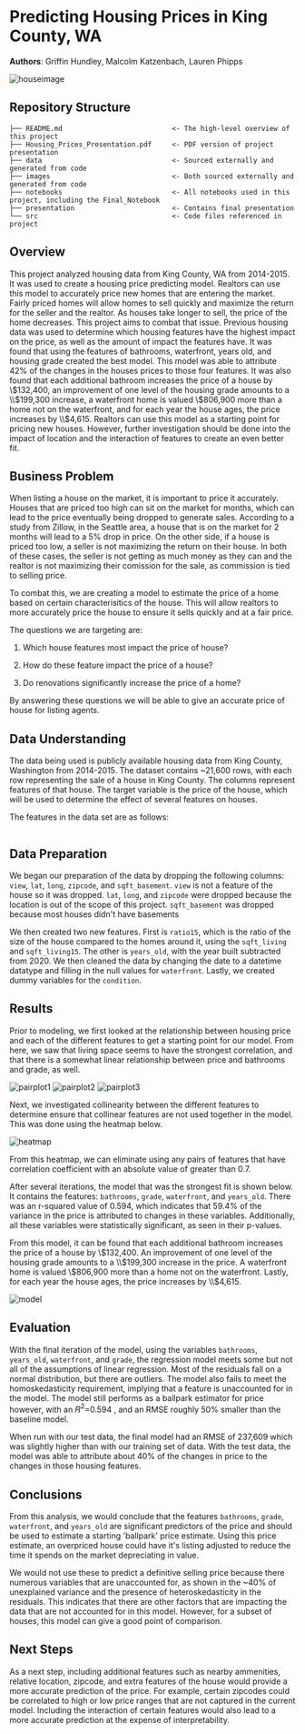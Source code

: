 # Predicting Housing Prices in King County, WA

**Authors**: Griffin Hundley, Malcolm Katzenbach, Lauren Phipps

![houseimage](./images/houses.jpg)


## Repository Structure

```
├── README.md                           <- The high-level overview of this project
├── Housing_Prices_Presentation.pdf     <- PDF version of project presentation
├── data                                <- Sourced externally and generated from code
├── images                              <- Both sourced externally and generated from code
├── notebooks                           <- All notebooks used in this project, including the Final_Notebook
├── presentation                        <- Contains final presentation
└── src                                 <- Code files referenced in project
```

## Overview

This project analyzed housing data from King County, WA from 2014-2015. It was used to create a housing price predicting model. Realtors can use this model to accurately price new homes that are entering the market. Fairly priced homes will allow homes to sell quickly and maximize the return for the seller and the realtor. As houses take longer to sell, the price of the home decreases. This project aims to combat that issue. Previous housing data was used to determine which housing features have the highest impact on the price, as well as the amount of impact the features have. It was found that using the features of bathrooms, waterfront, years old, and housing grade created the best model. This model was able to attribute 42% of the changes in the houses prices to those four features. It was also found that each additional bathroom increases the price of a house by \\$132,400, an improvement of one level of the housing grade amounts to a \\$199,300 increase, a waterfront home is valued \\$806,900 more than a home not on the waterfront, and for each year the house ages, the price increases by \\$4,615. Realtors can use this model as a starting point for pricing new houses. However, further investigation should be done into the impact of location and the interaction of features to create an even better fit.

## Business Problem

When listing a house on the market, it is important to price it accurately. Houses that are priced too high can sit on the market for months, which can lead to the price eventually being dropped to generate sales. According to a study from Zillow, in the Seattle area, a house that is on the market for 2 months will lead to a 5% drop in price. On the other side, if a house is priced too low, a seller is not maximizing the return on their house. In both of these cases, the seller is not getting as much money as they can and the realtor is not maximizing their comission for the sale, as commission is tied to selling price.

To combat this, we are creating a model to estimate the price of a home based on certain characterisitics of the house. This will allow realtors to more accurately price the house to ensure it sells quickly and at a fair price.

The questions we are targeting are:

1) Which house features most impact the price of house?

2) How do these feature impact the price of a house?

3) Do renovations significantly increase the price of a home?

By answering these questions we will be able to give an accurate price of house for listing agents.

## Data Understanding

The data being used is publicly available housing data from King County, Washington from 2014-2015. The dataset contains ~21,600 rows, with each row representing the sale of a house in King County. The columns represent features of that house. The target variable is the price of the house, which will be used to determine the effect of several features on houses.

The features in the data set are as follows: 

```'id', 'date', 'bedrooms', 'bathrooms', 'sqft_living','sqft_lot', 'floors', 'waterfront', 'grade', 'sqft_above', 'yr_built', 'sqft_living15', 'sqft_lot15', 'has_been_renovated', 'ratio_15', 'years_old', 'condition_2', 'condition_3', 'condition_4', 'condition_5'
```


## Data Preparation

We began our preparation of the data by dropping the following columns: `view`, `lat`, `long`, `zipcode`, and `sqft_basement`.  `view` is not a feature of the house so it was dropped.  `lat`, `long`, and `zipcode` were dropped because the location is out of the scope of this project. `sqft_basement` was dropped because most houses didn't have basements

We then created two new features. First is `ratio15`, which is the ratio of the size of the house compared to the homes around it, using the `sqft_living` and `sqft_living15`. The other is `years_old`, with the year built subtracted from 2020. We then cleaned the data by changing the date to a datetime datatype and filling in the null values for `waterfront`. Lastly, we created dummy variables for the `condition`. 


## Results

Prior to modeling, we first looked at the relationship between housing price and each of the different features to get a starting point for our model. From here, we saw that living space seems to have the strongest correlation, and that there is a somewhat linear relationship between price and bathrooms and grade, as well.

![pairplot1](./images/pairplot.png)
![pairplot2](./images/pairplot2.png)
![pairplot3](./images/pairplot3.png)

Next, we investigated collinearity between the different features to determine ensure that collinear features are not used together in the model. This was done using the heatmap below. 

![heatmap](./images/heatmap.png)

From this heatmap, we can eliminate using any pairs of features that have correlation coefficient with an absolute value of greater than 0.7.

After several iterations, the model that was the strongest fit is shown below. It contains the features: `bathrooms`, `grade`, `waterfront`, and `years_old`. There was an r-squared value of 0.594, which indicates that 59.4% of the variance in the price is attributed to changes in these variables. Additionally, all these variables were statistically significant, as seen in their p-values. 

From this model, it can be found that each additional bathroom increases the price of a house by \\$132,400. An improvement of one level of the housing grade amounts to a \\$199,300 increase in the price. A waterfront home is valued \\$806,900 more than a home not on the waterfront. Lastly, for each year the house ages, the price increases by \\$4,615.

![model](./images/finalmodelreadout.png)


## Evaluation

With the final iteration of the model, using the variables `bathrooms`, `years_old`, `waterfront`, and `grade`, the regression model meets some but not all of the assumptions of linear regression. Most of the residuals fall on a normal distribution, but there are outliers. The model also fails to meet the homoskedasticity requirement, implying that a feature is unaccounted for in the model. The model still performs as a ballpark estimator for price however, with an  𝑅$^2$=0.594 , and an RMSE roughly 50% smaller than the baseline model.

When run with our test data, the final model had an RMSE of 237,609 which was slightly higher than with our training set of data. With the test data, the model was able to attribute about 40% of the changes in price to the changes in those housing features.  

## Conclusions

From this analysis, we would conclude that the features `bathrooms`, `grade`, `waterfront`, and `years_old` are significant predictors of the price and should be used to estimate a starting 'ballpark' price estimate. Using this price estimate, an overpriced house could have it's listing adjusted to reduce the time it spends on the market depreciating in value.

We would not use these to predict a definitive selling price because there numerous variables that are unaccounted for, as shown in the ~40% of unexplained variance and the presence of heteroskedasticity in the residuals. This indicates that there are other factors that are impacting the data that are not accounted for in this model. However, for a subset of houses, this model can give a good point of comparison. 

## Next Steps

As a next step, including additional features such as nearby ammenities, relative location, zipcode, and extra features of the house would provide a more accurate prediction of the price. For example, certain zipcodes could be correlated to high or low price ranges that are not captured in the current model. Including the interaction of certain features would also lead to a more accurate prediction at the expense of interpretability.
